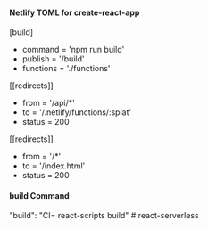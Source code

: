 #### Netlify TOML for create-react-app

[build]

- command = 'npm run build'
- publish = '/build'
- functions = './functions'

[[redirects]]

- from = '/api/\*'
- to = '/.netlify/functions/:splat'
- status = 200

[[redirects]]

- from = '/\*'
- to = '/index.html'
- status = 200

#### build Command

"build": "CI= react-scripts build"
#   r e a c t - s e r v e r l e s s  
 